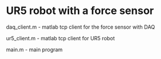 # UR5 robot with a force sensor

daq_client.m - matlab tcp client for the force sensor with DAQ

ur5_client.m - matlab tcp client for UR5 robot

main.m - main program
